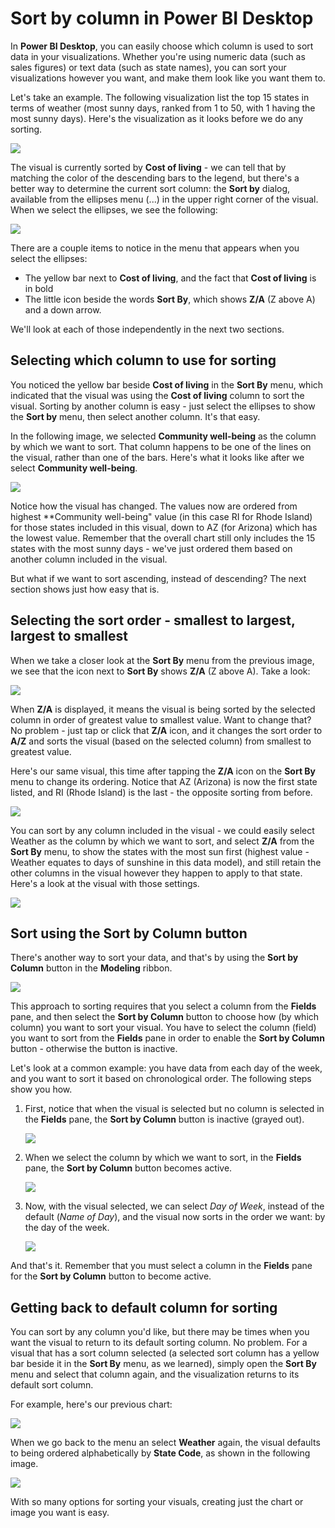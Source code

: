 <properties
   pageTitle="Sort by column in Power BI Desktop"
   description="Sort by column in Power BI Desktop"
   services="powerbi"
   documentationCenter=""
   authors="davidiseminger"
   manager="mblythe"
   backup=""
   editor=""
   tags=""
   qualityFocus="complete"
   qualityDate="04/29/2016"/>

<tags
   ms.service="powerbi"
   ms.devlang="NA"
   ms.topic="article"
   ms.tgt_pltfrm="NA"
   ms.workload="powerbi"
   ms.date="03/01/2017"
   ms.author="davidi"/>

# Sort by column in Power BI Desktop  

In **Power BI Desktop**, you can easily choose which column is used to sort data in your visualizations. Whether you're using numeric data (such as sales figures) or text data (such as state names), you can sort your visualizations however you want, and make them look like you want them to.

Let's take an example. The following visualization list the top 15 states in terms of weather (most sunny days, ranked from 1 to 50, with 1 having the most sunny days). Here's the visualization as it looks before we do any sorting.

![](media/powerbi-desktop-sort-by-column/SortByColumn_1.png)

The visual is currently sorted by **Cost of living** - we can tell that by matching the color of the descending bars to the legend, but there's a better way to determine the current sort column: the **Sort by** dialog, available from the ellipses menu (...) in the upper right corner of the visual. When we select the ellipses, we see the following:

![](media/powerbi-desktop-sort-by-column/SortByColumn_2.png)

There are a couple items to notice in the menu that appears when you select the ellipses:
-   The yellow bar next to **Cost of living**, and the fact that **Cost of living** is in bold
-   The little icon beside the words **Sort By**, which shows **Z/A** (Z above A) and a down arrow.

We'll look at each of those independently in the next two sections.

## Selecting which column to use for sorting

You noticed the yellow bar beside **Cost of living** in the **Sort By** menu, which indicated that the visual was using the **Cost of living** column to sort the visual. Sorting by another column is easy - just select the ellipses to show the **Sort by** menu, then select another column. It's that easy.

In the following image, we selected **Community well-being** as the column by which we want to sort. That column happens to be one of the lines on the visual, rather than one of the bars. Here's what it looks like after we select **Community well-being**.

![](media/powerbi-desktop-sort-by-column/SortByColumn_3.png)

Notice how the visual has changed. The values now are ordered from highest **Community well-being" value (in this case RI for Rhode Island) for those states included in this visual, down to AZ (for Arizona) which has the lowest value. Remember that the overall chart still only includes the 15 states with the most sunny days - we've just ordered them based on another column included in the visual.

But what if we want to sort ascending, instead of descending? The next section shows just how easy that is.

## Selecting the sort order - smallest to largest, largest to smallest

When we take a closer look at the **Sort By** menu from the previous image, we see that the icon next to **Sort By** shows **Z/A** (Z above A). Take a look:

![](media/powerbi-desktop-sort-by-column/SortByColumn_4.png)

When **Z/A** is displayed, it means the visual is being sorted by the selected column in order of greatest value to smallest value. Want to change that? No problem - just tap or click that **Z/A** icon, and it changes the sort order to **A/Z** and sorts the visual (based on the selected column) from smallest to greatest value.

Here's our same visual, this time after tapping the **Z/A** icon on the **Sort By** menu to change its ordering. Notice that AZ (Arizona) is now the first state listed, and RI (Rhode Island) is the last - the opposite sorting from before.

![](media/powerbi-desktop-sort-by-column/SortByColumn_5.png)

You can sort by any column included in the visual - we could easily select Weather as the column by which we want to sort, and select **Z/A** from the **Sort By** menu, to show the states with the most sun first (highest value - Weather equates to days of sunshine in this data model), and still retain the other columns in the visual however they happen to apply to that state. Here's a look at the visual with those settings.

![](media/powerbi-desktop-sort-by-column/SortByColumn_6.png)

## Sort using the Sort by Column button

There's another way to sort your data, and that's by using the **Sort by Column** button in the **Modeling** ribbon.

![](media/powerbi-desktop-sort-by-column/SortByColumn_8.png)

This approach to sorting requires that you select a column from the **Fields** pane, and then select the **Sort by Column** button to choose how (by which column) you want to sort your visual. You have to select the column (field) you want to sort from the **Fields** pane in order to enable the **Sort by Column** button - otherwise the button is inactive. 

Let's look at a common example: you have data from each day of the week, and you want to sort it based on chronological order. The following steps show you how.

1.  First, notice that when the visual is selected but no column is selected in the **Fields** pane, the **Sort by Column** button is inactive (grayed out).

    ![](media/powerbi-desktop-sort-by-column/SortByColumn_9a.png)

2.  When we select the column by which we want to sort, in the **Fields** pane, the **Sort by Column** button becomes active.

    ![](media/powerbi-desktop-sort-by-column/SortByColumn_10.png)

3.  Now, with the visual selected, we can select *Day of Week*, instead of the default (*Name of Day*), and the visual now sorts in the order we want: by the day of the week.

    ![](media/powerbi-desktop-sort-by-column/SortByColumn_11.png)

And that's it. Remember that you must select a column in the **Fields** pane for the **Sort by Column** button to become active.


## Getting back to default column for sorting

You can sort by any column you'd like, but there may be times when you want the visual to return to its default sorting column. No problem. For a visual that has a sort column selected (a selected sort column has a yellow bar beside it in the **Sort By** menu, as we learned), simply open the **Sort By** menu and select that column again, and the visualization returns to its default sort column.

For example, here's our previous chart:

![](media/powerbi-desktop-sort-by-column/SortByColumn_6.png)

When we go back to the menu an select **Weather** again, the visual defaults to being ordered alphabetically by **State Code**, as shown in the following image.

![](media/powerbi-desktop-sort-by-column/SortByColumn_7.png)

With so many options for sorting your visuals, creating just the chart or image you want is easy.
